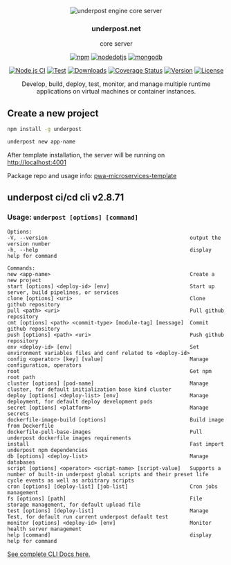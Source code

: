 <p align="center">
  <img src="https://underpost.net/assets/splash/apple-touch-icon-precomposed.png" alt="underpost engine core server"/>
</p>

<div align="center">

### underpost.net

</div>

<div align="center">

core server

</div>

<div align="center">

<a target="_top" href='https://www.npmjs.com/package/npm/v/11.1.0'><img alt='npm' src='https://img.shields.io/badge/npm v11.1.0-100000?style=flat&logo=npm&logoColor=white&labelColor=CB3837&color=727273'/></a> <a target="_top" href='https://nodejs.org/download/release/v22.9.0/'><img alt='nodedotjs' src='https://img.shields.io/badge/node v23.8.0-100000?style=flat&logo=nodedotjs&logoColor=white&labelColor=5FA04E&color=727273'/></a> <a target="_top" href='https://pgp.mongodb.com/'><img alt='mongodb' src='https://img.shields.io/badge/mongodb_server v7.0-100000?style=flat&logo=mongodb&logoColor=white&labelColor=47A248&color=727273'/></a>

</div>

<div align="center">

[![Node.js CI](https://github.com/underpostnet/engine/actions/workflows/docker-image.yml/badge.svg?branch=master)](https://github.com/underpostnet/engine/actions/workflows/docker-image.yml) [![Test](https://github.com/underpostnet/engine/actions/workflows/coverall.yml/badge.svg?branch=master)](https://github.com/underpostnet/engine/actions/workflows/coverall.yml) [![Downloads](https://img.shields.io/npm/dm/underpost.svg)](https://www.npmjs.com/package/underpost) [![Coverage Status](https://coveralls.io/repos/github/underpostnet/engine/badge.svg?branch=master)](https://coveralls.io/github/underpostnet/engine?branch=master) [![Version](https://img.shields.io/npm/v/underpost.svg)](https://www.npmjs.org/package/underpost) [![License](https://img.shields.io/npm/l/underpost.svg)](https://www.npmjs.com/package/underpost)

</div>

<div align="center">

Develop, build, deploy, test, monitor, and manage multiple runtime applications on virtual machines or container instances.

</div>

## Create a new project

```bash
npm install -g underpost
```

```bash
underpost new app-name
```

After template installation, the server will be running on <a target="_top" href="http://localhost:4001">http://localhost:4001</a>

Package repo and usage info: <a target="_top" href="https://github.com/underpostnet/pwa-microservices-template/blob/master/README.md">pwa-microservices-template</a>

## underpost ci/cd cli v2.8.71

### Usage: `underpost [options] [command]`
  ```
 Options:
  -V, --version                                              output the version number
  -h, --help                                                 display help for command

Commands:
  new <app-name>                                             Create a new project
  start [options] <deploy-id> [env]                          Start up server, build pipelines, or services
  clone [options] <uri>                                      Clone github repository
  pull <path> <uri>                                          Pull github repository
  cmt [options] <path> <commit-type> [module-tag] [message]  Commit github repository
  push [options] <path> <uri>                                Push github repository
  env <deploy-id> [env]                                      Set environment variables files and conf related to <deploy-id>
  config <operator> [key] [value]                            Manage configuration, operators
  root                                                       Get npm root path
  cluster [options] [pod-name]                               Manage cluster, for default initialization base kind cluster
  deploy [options] <deploy-list> [env]                       Manage deployment, for default deploy development pods
  secret [options] <platform>                                Manage secrets
  dockerfile-image-build [options]                           Build image from Dockerfile
  dockerfile-pull-base-images                                Pull underpost dockerfile images requirements
  install                                                    Fast import underpost npm dependencies
  db [options] <deploy-list>                                 Manage databases
  script [options] <operator> <script-name> [script-value]   Supports a number of built-in underpost global scripts and their preset life cycle events as well as arbitrary scripts
  cron [options] [deploy-list] [job-list]                    Cron jobs management
  fs [options] [path]                                        File storage management, for default upload file
  test [options] [deploy-list]                               Manage Test, for default run current underpost default test
  monitor [options] <deploy-id> [env]                        Monitor health server management
  help [command]                                             display help for command
 
```
      
<a target="_top" href="https://github.com/underpostnet/pwa-microservices-template/blob/master/cli.md">See complete CLI Docs here.</a>
      
